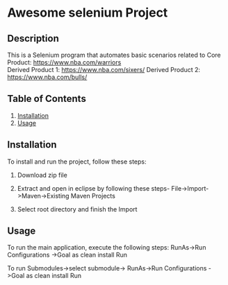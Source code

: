 # Awesome selenium Project

## Description
This is a Selenium program that automates basic scenarios related to 
	Core Product: https://www.nba.com/warriors  
	Derived Product 1: https://www.nba.com/sixers/
	Derived Product 2: https://www.nba.com/bulls/
 

## Table of Contents
1. [Installation](#installation)
2. [Usage](#usage)

## Installation
To install and run the project, follow these steps:

1. Download zip file

2. Extract and open in eclipse by following these steps-
	File->Import->Maven->Existing Maven Projects

3. Select root directory and finish the Import
	

## Usage
To run the main application, execute the following steps:
	RunAs->Run Configurations ->Goal as clean install
	Run

To run Submodules->select submodule->
	RunAs->Run Configurations ->Goal as clean install
	Run

